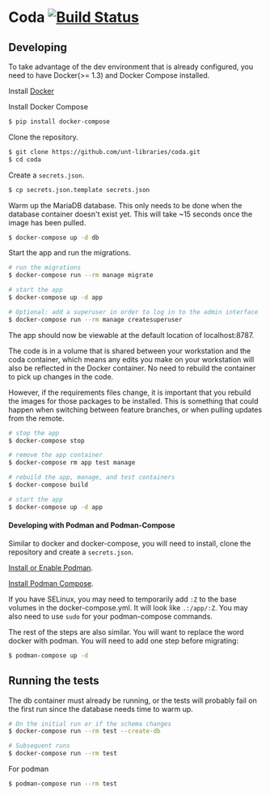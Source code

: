 # Coda [![Build Status](https://github.com/unt-libraries/coda/actions/workflow/test.yml/badge.svg?branch=master)](https://github.com/unt-libraries/coda/actions)


## Developing
To take advantage of the dev environment that is already configured, you need to have Docker(>= 1.3) and Docker Compose installed.

Install [Docker](https://docs.docker.com/installation/)

Install Docker Compose
```sh
$ pip install docker-compose
```

Clone the repository.
```sh
$ git clone https://github.com/unt-libraries/coda.git
$ cd coda
```

Create a `secrets.json`.
```sh
$ cp secrets.json.template secrets.json
```

Warm up the MariaDB database. This only needs to be done when the database container doesn't exist yet. This will take ~15 seconds once the image has been pulled.
```sh
$ docker-compose up -d db
```

Start the app and run the migrations.
```sh
# run the migrations
$ docker-compose run --rm manage migrate

# start the app
$ docker-compose up -d app

# Optional: add a superuser in order to log in to the admin interface
$ docker-compose run --rm manage createsuperuser
```

The app should now be viewable at the default location of localhost:8787.

The code is in a volume that is shared between your workstation and the coda container, which means any edits you make on your workstation will also be reflected in the Docker container. No need to rebuild the container to pick up changes in the code.

However, if the requirements files change, it is important that you rebuild the images for those packages to be installed. This is something that could happen when switching between feature branches, or when pulling updates from the remote.

```sh
# stop the app
$ docker-compose stop

# remove the app container
$ docker-compose rm app test manage

# rebuild the app, manage, and test containers
$ docker-compose build 

# start the app
$ docker-compose up -d app
```

#### Developing with Podman and Podman-Compose

Similar to docker and docker-compose, you will need to install, clone the repository and create a `secrets.json`.

[Install or Enable Podman](https://podman.io/getting-started/installation).

[Install Podman Compose](https://github.com/containers/podman-compose).

If you have SELinux, you may need to temporarily add `:Z` to the base volumes in the docker-compose.yml. It will look like `.:/app/:Z`. You may also need to use `sudo` for your podman-compose commands.

The rest of the steps are also similar. You will want to replace the word docker with podman. You will need to add one step before migrating:
```sh
$ podman-compose up -d
```

## Running the tests

The db container must already be running, or the tests will probably
fail on the first run since the database needs time to warm up.

```sh
# On the initial run or if the schema changes
$ docker-compose run --rm test --create-db

# Subsequent runs
$ docker-compose run --rm test 
```

For podman
```sh
$ podman-compose run --rm test
```
